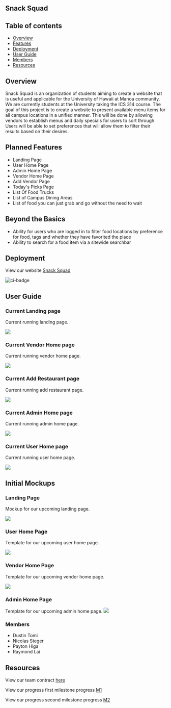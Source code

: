 ## Snack Squad

## Table of contents

* [Overview](#overview)
* [Features](#features)
* [Deployment](#deployment)
* [User Guide](#user-guide)
* [Members](#members)
* [Resources](#resources)

## Overview

Snack Squad is an organization of students aiming to create a website that is useful and applicable for the University of Hawaii at Manoa community. We are currently students at the University taking the ICS 314 course. The goal of this project is to create a website to present available menu items for all campus locations in a unified manner. This will be done by allowing vendors to establish menus and daily specials for users to sort through. Users will be able to set preferences that will allow them to filter their results based on their desires. 

## Planned Features

* Landing Page
* User Home Page
* Admin Home Page
* Vendor Home Page
* Add Vendor Page
* Today's Picks Page
* List Of Food Trucks
* List of Campus Dining Areas
* List of food you can just grab and go without the need to wait

## Beyond the Basics

* Ability for users who are logged in to filter food locations by preference for food, tags and whether they have favorited the place
* Ability to search for a food item via a sitewide searchbar

## Deployment

View our website [Snack Squad](https://snack-squad.online/)

![ci-badge](https://github.com/snack-squad/snack-squad/workflows/ci-snack-squad/badge.svg)

## User Guide

### Current Landing page

Current running landing page.

![](images/snack-squad-landing-live.png)

### Current Vendor Home page

Current running vendor home page.

![](images/vendor-home-live.png)

### Current Add Restaurant page

Current running add restaurant page.

![](images/add-restaurant-live.png)

### Current Admin Home page

Current running admin home page.

![](images/AdminHomeImplement.png)

### Current User Home page

Current running user home page.

![](images/userhome.png)

## Initial Mockups

### Landing Page

Mockup for our upcoming landing page.

![](images/snack-squad-landing.png)

### User Home Page

Template for our upcoming user home page.

![](images/userhomepage1.png)

### Vendor Home Page

Template for our upcoming vendor home page.

![](images/vendor-home.png)

### Admin Home Page
Template for our upcoming admin home page.
![](images/adminHomePageMockup.png)

### Members

<ul>
  <li>Dustin Tomi</li>
  <li>Nicolas Steger</li>
  <li>Payton Higa</li>
  <li>Raymond Lai</li>
</ul>

## Resources

View our team contract [here](https://docs.google.com/document/d/1sd9oMwB1Ag79HgdZCrIyNkRM-P1il__5RpOqxmauF3c/edit)

View our progress first milestone progress [M1](https://github.com/orgs/snack-squad/projects/1)

View our progress second milestone progress [M2](https://github.com/orgs/snack-squad/projects/3)



